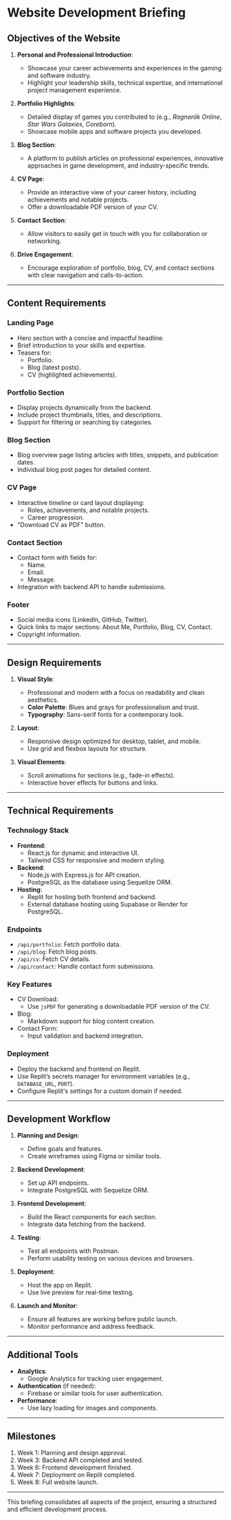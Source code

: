 # Website Development Briefing

## Objectives of the Website

1. **Personal and Professional Introduction**:
   - Showcase your career achievements and experiences in the gaming and software industry.
   - Highlight your leadership skills, technical expertise, and international project management experience.

2. **Portfolio Highlights**:
   - Detailed display of games you contributed to (e.g., *Ragnarök Online*, *Star Wars Galaxies*, *Coreborn*).
   - Showcase mobile apps and software projects you developed.

3. **Blog Section**:
   - A platform to publish articles on professional experiences, innovative approaches in game development, and industry-specific trends.

4. **CV Page**:
   - Provide an interactive view of your career history, including achievements and notable projects.
   - Offer a downloadable PDF version of your CV.

5. **Contact Section**:
   - Allow visitors to easily get in touch with you for collaboration or networking.

6. **Drive Engagement**:
   - Encourage exploration of portfolio, blog, CV, and contact sections with clear navigation and calls-to-action.

---

## Content Requirements

### **Landing Page**
- Hero section with a concise and impactful headline.
- Brief introduction to your skills and expertise.
- Teasers for:
  - Portfolio.
  - Blog (latest posts).
  - CV (highlighted achievements).

### **Portfolio Section**
- Display projects dynamically from the backend.
- Include project thumbnails, titles, and descriptions.
- Support for filtering or searching by categories.

### **Blog Section**
- Blog overview page listing articles with titles, snippets, and publication dates.
- Individual blog post pages for detailed content.

### **CV Page**
- Interactive timeline or card layout displaying:
  - Roles, achievements, and notable projects.
  - Career progression.
- "Download CV as PDF" button.

### **Contact Section**
- Contact form with fields for:
  - Name.
  - Email.
  - Message.
- Integration with backend API to handle submissions.

### **Footer**
- Social media icons (LinkedIn, GitHub, Twitter).
- Quick links to major sections: About Me, Portfolio, Blog, CV, Contact.
- Copyright information.

---

## Design Requirements

1. **Visual Style**:
   - Professional and modern with a focus on readability and clean aesthetics.
   - **Color Palette**: Blues and grays for professionalism and trust.
   - **Typography**: Sans-serif fonts for a contemporary look.

2. **Layout**:
   - Responsive design optimized for desktop, tablet, and mobile.
   - Use grid and flexbox layouts for structure.

3. **Visual Elements**:
   - Scroll animations for sections (e.g., fade-in effects).
   - Interactive hover effects for buttons and links.

---

## Technical Requirements

### **Technology Stack**
- **Frontend**:
  - React.js for dynamic and interactive UI.
  - Tailwind CSS for responsive and modern styling.
- **Backend**:
  - Node.js with Express.js for API creation.
  - PostgreSQL as the database using Sequelize ORM.
- **Hosting**:
  - Replit for hosting both frontend and backend.
  - External database hosting using Supabase or Render for PostgreSQL.

### **Endpoints**
- `/api/portfolio`: Fetch portfolio data.
- `/api/blog`: Fetch blog posts.
- `/api/cv`: Fetch CV details.
- `/api/contact`: Handle contact form submissions.

### **Key Features**
- CV Download:
  - Use `jsPDF` for generating a downloadable PDF version of the CV.
- Blog:
  - Markdown support for blog content creation.
- Contact Form:
  - Input validation and backend integration.

### **Deployment**
- Deploy the backend and frontend on Replit.
- Use Replit’s secrets manager for environment variables (e.g., `DATABASE_URL`, `PORT`).
- Configure Replit's settings for a custom domain if needed.

---

## Development Workflow

1. **Planning and Design**:
   - Define goals and features.
   - Create wireframes using Figma or similar tools.

2. **Backend Development**:
   - Set up API endpoints.
   - Integrate PostgreSQL with Sequelize ORM.

3. **Frontend Development**:
   - Build the React components for each section.
   - Integrate data fetching from the backend.

4. **Testing**:
   - Test all endpoints with Postman.
   - Perform usability testing on various devices and browsers.

5. **Deployment**:
   - Host the app on Replit.
   - Use live preview for real-time testing.

6. **Launch and Monitor**:
   - Ensure all features are working before public launch.
   - Monitor performance and address feedback.

---

## Additional Tools
- **Analytics**:
  - Google Analytics for tracking user engagement.
- **Authentication** (if needed):
  - Firebase or similar tools for user authentication.
- **Performance**:
  - Use lazy loading for images and components.

---

## Milestones
1. Week 1: Planning and design approval.
2. Week 3: Backend API completed and tested.
3. Week 6: Frontend development finished.
4. Week 7: Deployment on Replit completed.
5. Week 8: Full website launch.

---

This briefing consolidates all aspects of the project, ensuring a structured and efficient development process.